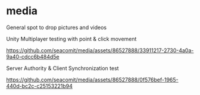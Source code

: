 # media
General spot to drop pictures and videos

Unity Multiplayer testing with point & click movement

https://github.com/seacomit/media/assets/86527888/33911217-2730-4a0a-9a40-cdcc6b484d5e


Server Authority & Client Synchronization test

https://github.com/seacomit/media/assets/86527888/0f576bef-1965-440d-bc2c-c25153221b94

